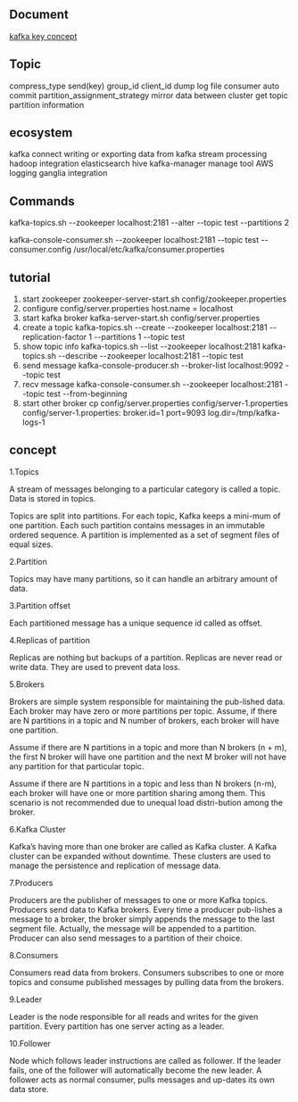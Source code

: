 ## Document
[kafka key concept](http://www.javali.org/bigdata/kafka-key-concepts-docs-html.html )

## Topic
compress_type 
send(key)
group_id
client_id
dump log file
consumer auto commit
partition_assignment_strategy
mirror data between cluster
get topic partition information

## ecosystem
kafka connect
    writing or exporting data from kafka
stream processing
hadoop integration
elasticsearch
hive
kafka-manager
    manage tool
AWS
logging
ganglia integration



## Commands

kafka-topics.sh --zookeeper localhost:2181 --alter --topic test --partitions 2

kafka-console-consumer.sh --zookeeper localhost:2181 --topic test --consumer.config /usr/local/etc/kafka/consumer.properties


## tutorial
1. start zookeeper
    zookeeper-server-start.sh config/zookeeper.properties
2. configure config/server.properties
    host.name = localhost
3. start kafka broker
    kafka-server-start.sh config/server.properties
4. create a topic
    kafka-topics.sh --create --zookeeper localhost:2181 --replication-factor 1 --partitions 1 --topic test
5. show topic info
    kafka-topics.sh --list --zookeeper localhost:2181
    kafka-topics.sh --describe --zookeeper localhost:2181 --topic test
6. send message
    kafka-console-producer.sh --broker-list localhost:9092 --topic test   
7. recv message
    kafka-console-consumer.sh --zookeeper localhost:2181 --topic test --from-beginning
8. start other broker
    cp config/server.properties config/server-1.properties
config/server-1.properties:
    broker.id=1
    port=9093
    log.dir=/tmp/kafka-logs-1


## concept
1.Topics

A stream of messages belonging to a particular category is called a topic. Data is stored in topics.

Topics are split into partitions. For each topic, Kafka keeps a mini-mum of one partition. Each such partition contains messages in an immutable ordered sequence. A partition is implemented as a set of segment files of equal sizes.

2.Partition

Topics may have many partitions, so it can handle an arbitrary amount of data.

3.Partition offset

Each partitioned message has a unique sequence id called as offset.

4.Replicas of partition

Replicas are nothing but backups of a partition. Replicas are never read or write data. They are used to prevent data loss.

5.Brokers

Brokers are simple system responsible for maintaining the pub-lished data. Each broker may have zero or more partitions per topic. Assume, if there are N partitions in a topic and N number of brokers, each broker will have one partition.

Assume if there are N partitions in a topic and more than N brokers (n + m), the first N broker will have one partition and the next M broker will not have any partition for that particular topic.

Assume if there are N partitions in a topic and less than N brokers (n-m), each broker will have one or more partition sharing among them. This scenario is not recommended due to unequal load distri-bution among the broker.

6.Kafka Cluster

Kafka’s having more than one broker are called as Kafka cluster. A Kafka cluster can be expanded without downtime. These clusters are used to manage the persistence and replication of message data.

7.Producers

Producers are the publisher of messages to one or more Kafka topics. Producers send data to Kafka brokers. Every time a producer pub-lishes a message to a broker, the broker simply appends the message to the last segment file. Actually, the message will be appended to a partition. Producer can also send messages to a partition of their choice.

8.Consumers

Consumers read data from brokers. Consumers subscribes to one or more topics and consume published messages by pulling data from the brokers.

9.Leader

Leader is the node responsible for all reads and writes for the given partition. Every partition has one server acting as a leader.

10.Follower

Node which follows leader instructions are called as follower. If the leader fails, one of the follower will automatically become the new leader. A follower acts as normal consumer, pulls messages and up-dates its own data store.
